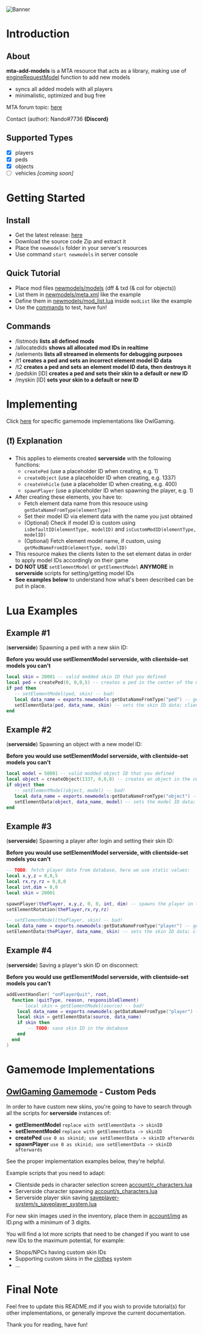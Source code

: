 ![Banner](https://i.imgur.com/bH2Yuz6.png)

# Introduction

## About

**mta-add-models** is a MTA resource that acts as a library, making use of [engineRequestModel](https://wiki.multitheftauto.com/wiki/EngineRequestModel) function to add new models
- syncs all added models with all players
- minimalistic, optimized and bug free

MTA forum topic: [here](https://forum.mtasa.com/topic/133212-rel-add-new-models-library/#comment-1003395)

Contact (author): Nando#7736 **(Discord)**


## Supported Types

- [x] players
- [x] peds
- [x] objects
- [ ] vehicles  *[coming soon]*

# Getting Started

## Install

- Get the latest release: [here](https://github.com/Fernando-A-Rocha/mta-add-models/releases/latest)
- Download the source code Zip and extract it
- Place the `newmodels` folder in your server's resources
- Use command `start newmodels` in server console

## Quick Tutorial

- Place mod files [newmodels/models](/newmodels/models) (dff & txd (& col for objects))
- List them in [newmodels/meta.xml](/newmodels/meta.xml) like the example
- Define them in [newmodels/mod_list.lua](/newmodels/mod_list.lua) inside `modList` like the example
- Use the [commands](#commands) to test, have fun!

## Commands

- /listmods **lists all defined mods**
- /allocatedids **shows all allocated mod IDs in realtime**
- /selements **lists all streamed in elements for debugging purposes**
- /t1 **creates a ped and sets an incorrect element model ID data**
- /t2 **creates a ped and sets an element model ID data, then destroys it**
- /pedskin [ID] **creates a ped and sets their skin to a default or new ID**
- /myskin [ID] **sets your skin to a default or new ID**

# Implementing

Click [here](#gamemode-implementations) for specific gamemode implementations like OwlGaming.

## (❗) Explanation

- This applies to elements created **serverside** with the following functions:
  - `createPed` (use a placeholder ID when creating, e.g. 1)
  - `createObject` (use a placeholder ID when creating, e.g. 1337)
  - `createVehicle` (use a placeholder ID when creating, e.g. 400)
  - `spawnPlayer` (use a placeholder ID when spawning the player, e.g. 1)
- After creating these elements, you have to:
  - Fetch element data name from this resouce using `getDataNameFromType(elementType)`
  - Set their model ID via element data with the name you just obtained
  - (Optional) Check if model ID is custom using `isDefaultID(elementType, modelID)` and `isCustomModID(elementType, modelID)`
  - (Optional) Fetch element model name, if custom, using `getModNameFromID(elementType, modelID)`
- This resource makes the clients listen to the set element datas in order to apply model IDs accordingly on their game
- **DO NOT USE** `setElementModel` or `getElementModel` **ANYMORE** in **serverside** scripts for setting/getting model IDs
- **See examples below** to understand how what's been described can be put in place.

# Lua Examples

## Example #1

(**serverside**) Spawning a ped with a new skin ID:

**Before you would use setElementModel serverside, with clientside-set models you can't**
```lua
local skin = 20001 -- valid modded skin ID that you defined
local ped = createPed(0, 0,0,5) -- creates a ped in the center of the map; skin ID 0 is irrelevant
if ped then
   -- setElementModel(ped, skin) -- bad!
   local data_name = exports.newmodels:getDataNameFromType("ped") -- gets the correct data name
   setElementData(ped, data_name, skin) -- sets the skin ID data; clients listening for this data will apply their corresponding allocated model ID on the created ped
end
```

## Example #2

(**serverside**) Spawning an object with a new model ID:

**Before you would use setElementModel serverside, with clientside-set models you can't**
```lua
local model = 50001 -- valid modded object ID that you defined
local object = createObject(1337, 0,0,8) -- creates an object in the center of the map; model ID 1337 is irrelevant
if object then
   -- setElementModel(object, model) -- bad!
   local data_name = exports.newmodels:getDataNameFromType("object") -- gets the correct data name
   setElementData(object, data_name, model) -- sets the model ID data; clients listening for this data will apply their corresponding allocated model ID on the created object
end
```

## Example #3

(**serverside**) Spawning a player after login and setting their skin ID:

**Before you would use setElementModel serverside, with clientside-set models you can't**
```lua
-- TODO: fetch player data from database, here we use static values:
local x,y,z = 0,0,5
local rx,ry,rz = 0,0,0
local int,dim = 0,0
local skin = 20001

spawnPlayer(thePlayer, x,y,z, 0, 0, int, dim) -- spawns the player in the center of the map; skin ID 0 is irrelevant
setElementRotation(thePlayer,rx,ry,rz)

-- setElementModel(thePlayer, skin) -- bad!
local data_name = exports.newmodels:getDataNameFromType("player") -- gets the correct data name
setElementData(thePlayer, data_name, skin) -- sets the skin ID data; clients listening for this data will apply their corresponding allocated model ID on the player
```

## Example #4

(**serverside**) Saving a player's skin ID on disconnect:

**Before you would use getElementModel serverside, with clientside-set models you can't**
```lua
addEventHandler( "onPlayerQuit", root, 
  function (quitType, reason, responsibleElement)
    -- local skin = getElementModel(source) -- bad!
    local data_name = exports.newmodels:getDataNameFromType("player") -- gets the correct data name
    local skin = getElementData(source, data_name)
    if skin then
    	-- TODO: save skin ID in the database
    end
  end
)
```

# Gamemode Implementations

## [OwlGaming Gamemode](https://github.com/OwlGamingCommunity/MTA) - Custom Peds

In order to have custom new skins, you're going to have to search through all the scripts for **serverside** instances of:
- **getElementModel** `replace with setElementData -> skinID`
- **setElementModel** `replace with getElementData -> skinID`
- **createPed** `use 0 as skinid; use setElementData -> skinID afterwards`
- **spawnPlayer** `use 0 as skinid; use setElementData -> skinID afterwards`

See the proper implementation examples below, they're helpful.

Example scripts that you need to adapt:
- Clientside peds in character selection screen [account/c_characters.lua](https://github.com/OwlGamingCommunity/MTA/blob/main/mods/deathmatch/resources/account/c_characters.lua)
- Serverside character spawning [account/s_characters.lua](https://github.com/OwlGamingCommunity/MTA/blob/main/mods/deathmatch/resources/account/s_characters.lua)
- Serverside player skin saving [saveplayer-system/s_saveplayer_system.lua](https://github.com/OwlGamingCommunity/MTA/blob/main/mods/deathmatch/resources/saveplayer-system/s_saveplayer_system.lua)

For new skin images used in the inventory, place them in [account/img](https://github.com/OwlGamingCommunity/MTA/tree/main/mods/deathmatch/resources/account/img) as ID.png with a minimum of 3 digits.

You will find a lot more scripts that need to be changed if you want to use new IDs to the maximum potential, for example:
- Shops/NPCs having custom skin IDs
- Supporting custom skins in the [clothes](https://github.com/OwlGamingCommunity/MTA/tree/main/mods/deathmatch/resources/clothes) system
- ...

# Final Note

Feel free to update this README.md if you wish to provide tutorial(s) for other implementations, or generally improve the current documentation.

Thank you for reading, have fun!
